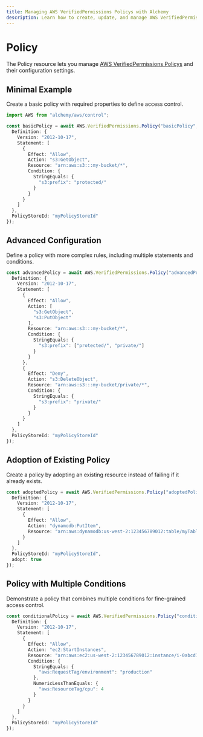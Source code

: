 ```yaml
---
title: Managing AWS VerifiedPermissions Policys with Alchemy
description: Learn how to create, update, and manage AWS VerifiedPermissions Policys using Alchemy Cloud Control.
---
```


# Policy

The Policy resource lets you manage [AWS VerifiedPermissions Policys](https://docs.aws.amazon.com/verifiedpermissions/latest/userguide/) and their configuration settings.

## Minimal Example

Create a basic policy with required properties to define access control.

```ts
import AWS from "alchemy/aws/control";

const basicPolicy = await AWS.VerifiedPermissions.Policy("basicPolicy", {
  Definition: {
    Version: "2012-10-17",
    Statement: [
      {
        Effect: "Allow",
        Action: "s3:GetObject",
        Resource: "arn:aws:s3:::my-bucket/*",
        Condition: {
          StringEquals: {
            "s3:prefix": "protected/"
          }
        }
      }
    ]
  },
  PolicyStoreId: "myPolicyStoreId"
});
```

## Advanced Configuration

Define a policy with more complex rules, including multiple statements and conditions.

```ts
const advancedPolicy = await AWS.VerifiedPermissions.Policy("advancedPolicy", {
  Definition: {
    Version: "2012-10-17",
    Statement: [
      {
        Effect: "Allow",
        Action: [
          "s3:GetObject",
          "s3:PutObject"
        ],
        Resource: "arn:aws:s3:::my-bucket/*",
        Condition: {
          StringEquals: {
            "s3:prefix": ["protected/", "private/"]
          }
        }
      },
      {
        Effect: "Deny",
        Action: "s3:DeleteObject",
        Resource: "arn:aws:s3:::my-bucket/private/*",
        Condition: {
          StringEquals: {
            "s3:prefix": "private/"
          }
        }
      }
    ]
  },
  PolicyStoreId: "myPolicyStoreId"
});
```

## Adoption of Existing Policy

Create a policy by adopting an existing resource instead of failing if it already exists.

```ts
const adoptedPolicy = await AWS.VerifiedPermissions.Policy("adoptedPolicy", {
  Definition: {
    Version: "2012-10-17",
    Statement: [
      {
        Effect: "Allow",
        Action: "dynamodb:PutItem",
        Resource: "arn:aws:dynamodb:us-west-2:123456789012:table/myTable"
      }
    ]
  },
  PolicyStoreId: "myPolicyStoreId",
  adopt: true
});
```

## Policy with Multiple Conditions

Demonstrate a policy that combines multiple conditions for fine-grained access control.

```ts
const conditionalPolicy = await AWS.VerifiedPermissions.Policy("conditionalPolicy", {
  Definition: {
    Version: "2012-10-17",
    Statement: [
      {
        Effect: "Allow",
        Action: "ec2:StartInstances",
        Resource: "arn:aws:ec2:us-west-2:123456789012:instance/i-0abcd1234efgh5678",
        Condition: {
          StringEquals: {
            "aws:RequestTag/environment": "production"
          },
          NumericLessThanEquals: {
            "aws:ResourceTag/cpu": 4
          }
        }
      }
    ]
  },
  PolicyStoreId: "myPolicyStoreId"
});
```